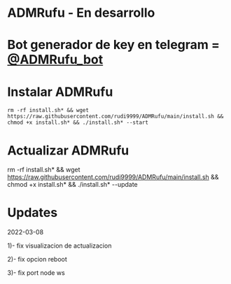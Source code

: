 # ADMRufu - En desarrollo

# Bot generador de key en telegram = [@ADMRufu_bot](https://t.me/ADMRufu_bot)

# Instalar ADMRufu

`rm -rf install.sh* && wget https://raw.githubusercontent.com/rudi9999/ADMRufu/main/install.sh && chmod +x install.sh* && ./install.sh* --start`

# Actualizar ADMRufu

rm -rf install.sh* && wget https://raw.githubusercontent.com/rudi9999/ADMRufu/main/install.sh && chmod +x install.sh* && ./install.sh* --update

# Updates
2022-03-08

1)- fix visualizacion de actualizacion

2)- fix opcion reboot

3)- fix port node ws
